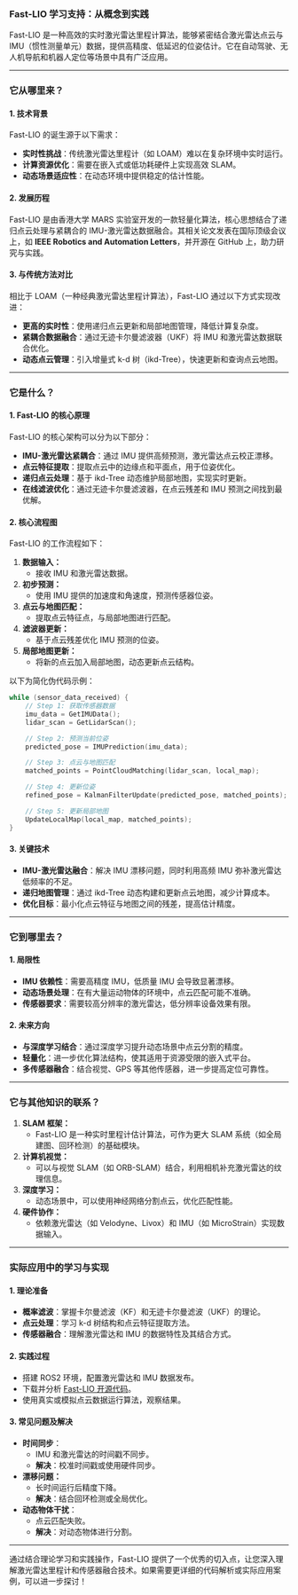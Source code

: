 ### Fast-LIO 学习支持：从概念到实践

Fast-LIO 是一种高效的实时激光雷达里程计算法，能够紧密结合激光雷达点云与 IMU（惯性测量单元）数据，提供高精度、低延迟的位姿估计。它在自动驾驶、无人机导航和机器人定位等场景中具有广泛应用。

------

### 它从哪里来？

#### 1. 技术背景

Fast-LIO 的诞生源于以下需求：

- **实时性挑战**：传统激光雷达里程计（如 LOAM）难以在复杂环境中实时运行。
- **计算资源优化**：需要在嵌入式或低功耗硬件上实现高效 SLAM。
- **动态场景适应性**：在动态环境中提供稳定的估计性能。

#### 2. 发展历程

Fast-LIO 是由香港大学 MARS 实验室开发的一款轻量化算法，核心思想结合了递归点云处理与紧耦合的 IMU-激光雷达数据融合。其相关论文发表在国际顶级会议上，如 **IEEE Robotics and Automation Letters**，并开源在 GitHub 上，助力研究与实践。

#### 3. 与传统方法对比

相比于 LOAM（一种经典激光雷达里程计算法），Fast-LIO 通过以下方式实现改进：

- **更高的实时性**：使用递归点云更新和局部地图管理，降低计算复杂度。
- **紧耦合数据融合**：通过无迹卡尔曼滤波器（UKF）将 IMU 和激光雷达数据联合优化。
- **动态点云管理**：引入增量式 k-d 树（ikd-Tree），快速更新和查询点云地图。

------

### 它是什么？

#### 1. Fast-LIO 的核心原理

Fast-LIO 的核心架构可以分为以下部分：

- **IMU-激光雷达紧耦合**：通过 IMU 提供高频预测，激光雷达点云校正漂移。
- **点云特征提取**：提取点云中的边缘点和平面点，用于位姿优化。
- **递归点云处理**：基于 ikd-Tree 动态维护局部地图，实现实时更新。
- **在线滤波优化**：通过无迹卡尔曼滤波器，在点云残差和 IMU 预测之间找到最优解。

#### 2. 核心流程图

Fast-LIO 的工作流程如下：

1. **数据输入：**
   - 接收 IMU 和激光雷达数据。
2. **初步预测：**
   - 使用 IMU 提供的加速度和角速度，预测传感器位姿。
3. **点云与地图匹配：**
   - 提取点云特征点，与局部地图进行匹配。
4. **滤波器更新：**
   - 基于点云残差优化 IMU 预测的位姿。
5. **局部地图更新：**
   - 将新的点云加入局部地图，动态更新点云结构。

以下为简化伪代码示例：

```cpp
while (sensor_data_received) {
    // Step 1: 获取传感器数据
    imu_data = GetIMUData();
    lidar_scan = GetLidarScan();

    // Step 2: 预测当前位姿
    predicted_pose = IMUPrediction(imu_data);

    // Step 3: 点云与地图匹配
    matched_points = PointCloudMatching(lidar_scan, local_map);

    // Step 4: 更新位姿
    refined_pose = KalmanFilterUpdate(predicted_pose, matched_points);

    // Step 5: 更新局部地图
    UpdateLocalMap(local_map, matched_points);
}
```

#### 3. 关键技术

- **IMU-激光雷达融合**：解决 IMU 漂移问题，同时利用高频 IMU 弥补激光雷达低频率的不足。
- **递归地图管理**：通过 ikd-Tree 动态构建和更新点云地图，减少计算成本。
- **优化目标**：最小化点云特征与地图之间的残差，提高估计精度。

------

### 它到哪里去？

#### 1. 局限性

- **IMU 依赖性**：需要高精度 IMU，低质量 IMU 会导致显著漂移。
- **动态场景处理**：在有大量运动物体的环境中，点云匹配可能不准确。
- **传感器要求**：需要较高分辨率的激光雷达，低分辨率设备效果有限。

#### 2. 未来方向

- **与深度学习结合**：通过深度学习提升动态场景中点云分割的精度。
- **轻量化**：进一步优化算法结构，使其适用于资源受限的嵌入式平台。
- **多传感器融合**：结合视觉、GPS 等其他传感器，进一步提高定位可靠性。

------

### 它与其他知识的联系？

1. **SLAM 框架：**
   - Fast-LIO 是一种实时里程计估计算法，可作为更大 SLAM 系统（如全局建图、回环检测）的基础模块。
2. **计算机视觉：**
   - 可以与视觉 SLAM（如 ORB-SLAM）结合，利用相机补充激光雷达的纹理信息。
3. **深度学习：**
   - 动态场景中，可以使用神经网络分割点云，优化匹配性能。
4. **硬件协作：**
   - 依赖激光雷达（如 Velodyne、Livox）和 IMU（如 MicroStrain）实现数据输入。

------

### 实际应用中的学习与实现

#### 1. 理论准备

- **概率滤波**：掌握卡尔曼滤波（KF）和无迹卡尔曼滤波（UKF）的理论。
- **点云处理**：学习 k-d 树结构和点云特征提取方法。
- **传感器融合**：理解激光雷达和 IMU 的数据特性及其结合方式。

#### 2. 实践过程

- 搭建 ROS2 环境，配置激光雷达和 IMU 数据发布。
- 下载并分析 [Fast-LIO 开源代码](https://github.com/hku-mars/FAST_LIO)。
- 使用真实或模拟点云数据运行算法，观察结果。

#### 3. 常见问题及解决

- **时间同步**：
  - IMU 和激光雷达的时间戳不同步。
  - **解决**：校准时间戳或使用硬件同步。
- **漂移问题：**
  - 长时间运行后精度下降。
  - **解决**：结合回环检测或全局优化。
- **动态物体干扰**：
  - 点云匹配失败。
  - **解决**：对动态物体进行分割。

------

通过结合理论学习和实践操作，Fast-LIO 提供了一个优秀的切入点，让您深入理解激光雷达里程计和传感器融合技术。如果需要更详细的代码解析或实际应用案例，可以进一步探讨！